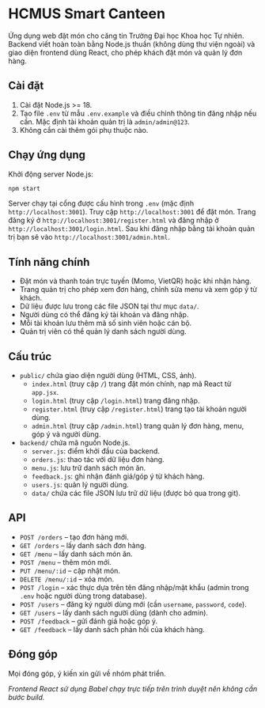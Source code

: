 # HCMUS Smart Canteen

Ứng dụng web đặt món cho căng tin Trường Đại học Khoa học Tự nhiên. Backend viết hoàn toàn bằng Node.js thuần (không dùng thư viện ngoài) và giao diện frontend dùng React, cho phép khách đặt món và quản lý đơn hàng.

## Cài đặt

1. Cài đặt Node.js >= 18.
2. Tạo file `.env` từ mẫu `.env.example` và điều chỉnh thông tin đăng nhập nếu cần. Mặc định tài khoản quản trị là `admin/admin@123`.
3. Không cần cài thêm gói phụ thuộc nào.

## Chạy ứng dụng

Khởi động server Node.js:

```bash
npm start
```

Server chạy tại cổng được cấu hình trong `.env` (mặc định `http://localhost:3001`).
Truy cập `http://localhost:3001` để đặt món. Trang đăng ký ở `http://localhost:3001/register.html` và đăng nhập ở `http://localhost:3001/login.html`. Sau khi đăng nhập bằng tài khoản quản trị bạn sẽ vào `http://localhost:3001/admin.html`.

## Tính năng chính

- Đặt món và thanh toán trực tuyến (Momo, VietQR) hoặc khi nhận hàng.
- Trang quản trị cho phép xem đơn hàng, chỉnh sửa menu và xem góp ý từ khách.
- Dữ liệu được lưu trong các file JSON tại thư mục `data/`.
- Người dùng có thể đăng ký tài khoản và đăng nhập.
- Mỗi tài khoản lưu thêm mã số sinh viên hoặc cán bộ.
- Quản trị viên có thể quản lý danh sách người dùng.

## Cấu trúc

- `public/` chứa giao diện người dùng (HTML, CSS, ảnh).
  - `index.html` (truy cập `/`) trang đặt món chính, nạp mã React từ `app.jsx`.
  - `login.html` (truy cập `/login.html`) trang đăng nhập.
  - `register.html` (truy cập `/register.html`) trang tạo tài khoản người dùng.
  - `admin.html` (truy cập `/admin.html`) trang quản lý đơn hàng, menu, góp ý và người dùng.
- `backend/` chứa mã nguồn Node.js.
  - `server.js`: điểm khởi đầu của backend.
  - `orders.js`: thao tác với dữ liệu đơn hàng.
  - `menu.js`: lưu trữ danh sách món ăn.
  - `feedback.js`: ghi nhận đánh giá/góp ý từ khách hàng.
  - `users.js`: quản lý người dùng.
  - `data/` chứa các file JSON lưu trữ dữ liệu (được bỏ qua trong git).

## API

- `POST /orders` – tạo đơn hàng mới.
- `GET /orders` – lấy danh sách đơn hàng.
- `GET /menu` – lấy danh sách món ăn.
- `POST /menu` – thêm món mới.
- `PUT /menu/:id` – cập nhật món.
- `DELETE /menu/:id` – xóa món.
- `POST /login` – xác thực dựa trên tên đăng nhập/mật khẩu (admin trong `.env` hoặc người dùng trong database).
- `POST /users` – đăng ký người dùng mới (cần `username`, `password`, `code`).
- `GET /users` – lấy danh sách người dùng (dành cho admin).
- `POST /feedback` – gửi đánh giá hoặc góp ý.
- `GET /feedback` – lấy danh sách phản hồi của khách hàng.

## Đóng góp

Mọi đóng góp, ý kiến xin gửi về nhóm phát triển.

_Frontend React sử dụng Babel chạy trực tiếp trên trình duyệt nên không cần bước build._
